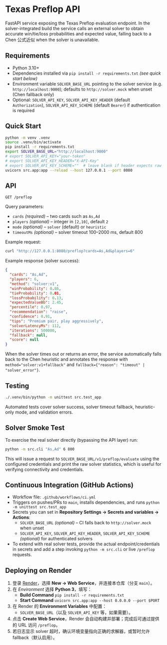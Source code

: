 # Texas Preflop API

FastAPI service exposing the Texas Preflop evaluation endpoint. In the solver-integrated build the
service calls an external solver to obtain accurate win/tie/loss probabilities and expected value,
falling back to a Chen 公式近似 when the solver is unavailable.

## Requirements
- Python 3.10+
- Dependencies installed via `pip install -r requirements.txt` *(see quick start below)*
- Environment variable `SOLVER_BASE_URL` pointing to the solver service (e.g. `http://localhost:9000`); defaults to `http://solver.mock` when unset (Chen fallback only)
- Optional: `SOLVER_API_KEY`, `SOLVER_API_KEY_HEADER` (default `Authorization`), `SOLVER_API_KEY_SCHEME` (default `Bearer`) if authentication is required

## Quick Start
```bash
python -m venv .venv
source .venv/bin/activate
pip install -r requirements.txt
export SOLVER_BASE_URL="http://localhost:9000"
# export SOLVER_API_KEY="your-token"
# export SOLVER_API_KEY_HEADER="X-API-Key"
# export SOLVER_API_KEY_SCHEME=""  # leave blank if header expects raw token
uvicorn src.app:app --reload --host 127.0.0.1 --port 8080
```

## API
`GET /preflop`

Query parameters:
- `cards` *(required)* – two cards such as `As,Ad`
- `players` *(optional)* – integer in `[2,10]`, default `2`
- `mode` *(optional)* – `solver` (default) or `heuristic`
- `timeoutMs` *(optional)* – solver timeout 100–2000 ms, default 800

Example request:
```bash
curl "http://127.0.0.1:8080/preflop?cards=As,Ad&players=6"
```

Example response (solver success):
```json
{
  "cards": "As,Ad",
  "players": 6,
  "method": "solver:v1",
  "winProbability": 0.86,
  "tieProbability": 0.01,
  "lossProbability": 0.13,
  "expectedValueBb": 2.45,
  "percentile": 0.97,
  "recommendation": "raise",
  "confidence": 0.91,
  "tips": "Premium pair, play aggressively",
  "solverLatencyMs": 112,
  "iterations": 500000,
  "fallback": null,
  "score": null
}
```

When the solver times out or returns an error, the service automatically falls back to the Chen
heuristic and annotates the response with `method="solver:v1+fallback"` and
`fallback={"reason": "timeout" | "solver_error"}`.

## Testing
```bash
./.venv/bin/python -m unittest src.test_app
```

Automated tests cover solver success, solver timeout fallback, heuristic-only mode, and validation
errors.

## Solver Smoke Test

To exercise the real solver directly (bypassing the API layer) run:

```bash
python -m src.cli "As,Ad" 6 800
```

This will issue a request to `SOLVER_BASE_URL/v1/preflop/evaluate` using the configured credentials
and print the raw solver statistics, which is useful for verifying connectivity and credentials.

## Continuous Integration (GitHub Actions)

- Workflow file: `.github/workflows/ci.yml`
- Triggers on pushes/PRs to `main`, installs dependencies, and runs `python -m unittest src.test_app`
- Secrets you can set in **Repository Settings → Secrets and variables → Actions**:
  - `SOLVER_BASE_URL` *(optional)* – CI falls back to `http://solver.mock` when unset
  - `SOLVER_API_KEY`, `SOLVER_API_KEY_HEADER`, `SOLVER_API_KEY_SCHEME` *(optional)* for authenticated solvers
- To extend with real solver tests, provide the actual endpoint/credentials in secrets and add a
  step invoking `python -m src.cli` or live `/preflop` requests.

## Deploying on Render

1. 登录 [Render](https://dashboard.render.com/)，选择 **New → Web Service**，并连接本仓库（分支 `main`）。
2. 在 *Environment* 选择 **Python 3**，填写：
   - **Build Command** `pip install -r requirements.txt`
   - **Start Command** `uvicorn src.app:app --host 0.0.0.0 --port $PORT`
3. 在 Render 的 **Environment Variables** 中配置：
   - `SOLVER_BASE_URL`（以及 `SOLVER_API_KEY` 等，如果需要）。
4. 点击 **Create Web Service**，Render 会自动构建并部署；完成后可通过提供的 URL 访问 `/preflop`。
5. 若日志显示 solver 超时，确认环境变量指向正确的求解器，或暂时允许 fallback（默认启用）。
